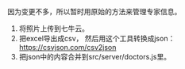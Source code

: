 因为变更不多，所以暂时用原始的方法来管理专家信息。

1. 将照片上传到七牛云。
2. 把excel导出成csv， 然后用这个工具转换成json： https://csvjson.com/csv2json
3. 把json中的内容合并到src/server/doctors.js里。

